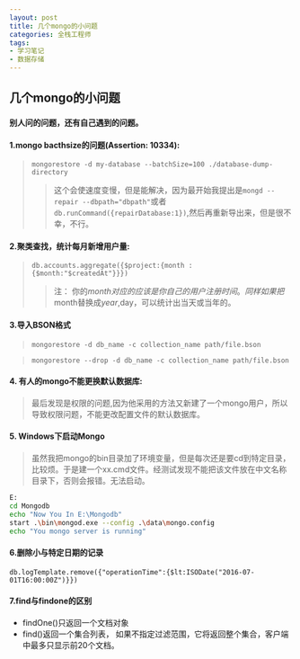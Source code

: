 ```yaml
---
layout: post
title: 几个mongo的小问题
categories: 全栈工程师
tags: 
- 学习笔记 
- 数据存储
---
```

## 几个mongo的小问题
#### 别人问的问题，还有自己遇到的问题。

#### 1.mongo bacthsize的问题(Assertion: 10334):
>`mongorestore -d my-database --batchSize=100 ./database-dump-directory`
>>这个会使速度变慢，但是能解决，因为最开始我提出是`mongd --repair --dbpath="dbpath"`或者`db.runCommand({repairDatabase:1})`,然后再重新导出来，但是很不幸，不行。

#### 2.聚类查找，统计每月新增用户量:
> `db.accounts.aggregate({$project:{month : {$month:"$createdAt"}}})` 
>> 注： 你的$month对应的应该是你自己的用户注册时间。同样如果把$month替换成$year,$day，可以统计出当天或当年的。


#### 3.导入BSON格式
> `mongorestore -d db_name -c collection_name path/file.bson`

> `mongorestore --drop -d db_name -c collection_name path/file.bson`


#### 4. 有人的mongo不能更换默认数据库:
> 最后发现是权限的问题,因为他采用的方法又新建了一个mongo用户，所以导致权限问题，不能更改配置文件的默认数据库。

#### 5. Windows下启动Mongo
> 虽然我把mongo的bin目录加了环境变量，但是每次还是要cd到特定目录，比较烦。于是建一个xx.cmd文件。经测试发现不能把该文件放在中文名称目录下，否则会报错。无法启动。
> 
```bash 
E:
cd Mongodb
echo "Now You In E:\Mongodb"
start .\bin\mongod.exe --config .\data\mongo.config
echo "You mongo server is running"
```

#### 6.删除小与特定日期的记录
> 
`db.logTemplate.remove({"operationTime":{$lt:ISODate("2016-07-01T16:00:00Z")}})`

#### 7.find与findone的区别  
> 
* findOne()只返回一个文档对象
* find()返回一个集合列表， 如果不指定过滤范围，它将返回整个集合，客户端中最多只显示前20个文档。

